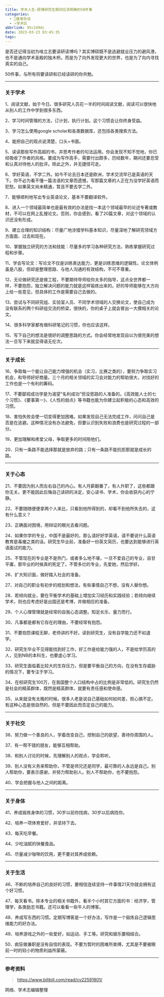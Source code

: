 ```yaml
---
title: 学术人生-硕博研究生期间应该明确的50件事
categories:
  - 🌙逢坂杂谈
  - ⭐学术区
abbrlink: 95c249dc
date: 2023-03-23 03:45:35
tags:
---
```


是否还记得当初为啥立志要读研读博吗？其实博硕既不是逃避就业压力的避风港，也不是通向学术圣殿的独木桥。而是为了向外发现更大的世界，也是为了向内寻找真实的自己。

50件事，与所有将要读研和已经读研的你共勉。

<!--more-->

***

### 关于学术

1、阅读文献，始于今日。很多研究人员花一半的时间阅读文献，阅读可以很快地从别人的工作中学到很多东西。

2、学习时间管理的方法，订计划，执行计划。这个习惯会让你终身受益。

3、学习怎么使用google scholar和各类数据库，还包括各类搜索方法。

4、能把自己的观点说清楚，口头+书面。

5、读读那些写作高超的书，并思考作者的句法运用。你会发现不知不觉地，你已经吸收了作者的风格。要成为写作高手，需要付出颇多，历经数年，期间还要忍受和认真对待他人的批评。除此之外，并无捷径可走。

6、学好英语，不学二外。如今不论去日本还是欧洲，学术交流早已是英语的天下。你不必为看不懂一篇法语的文章而遗憾，写那篇文章的人正在为没学好英语而犯愁。如果英文尚未精通，暂且不要去学二外。

7、能够顺利地写出专业英语论文，基本不要翻译软件。

8、进入一个领域最简单也是最有效的办法是找一本这个领域最早的论述专著或教材，不可以在网上乱搜论文。否则，你会感到，看了20篇文章，对这个领域的认识还没有形成。

9、建立合理的知识结构：尽量广地涉猎学科基本知识，尽量深地了解研究领域方方面面、过去和现在。

10、掌握独立研究的方法和技能：尽量多的学习各种研究方法，熟练掌握研究过程和步骤。

11、学会写论文：写论文不仅是训练表达能力，更是训练思维的逻辑性。论文体例虽是八股，但却是整理思路、与他人沟通的有效结构，不可不尊重。

12、无论做研究还是做工程，不要期待导师给你太多的指导，这点全世界都一样，不要抱怨，独立解决问题的能力就是这样锻炼出来的。好的导师能够在大方向上给一些意见，但具体的工作是需要自己去做的。

13、尝试与不同研究组、实验室人员、不同学术领域的人交换论文，使自己成为没有联系的两个科研组交流的桥梁，很快的，你的桌子上就会冒出一大摞相关的论文。

14、很多科学家都有做科研笔记的习惯，你也应该这样。

15、写下自己的想法是很好的调整思路的方式。你会经常地发现自以为很完美的想法一旦写下来就显得语无伦次。

***

### 关于成长

16、争取每一个能让自己能力增强的机会（实习，比赛之类的），要努力争取实习机会，和导师好好商量。三个月的相关领域的实习会对能力的帮助很大，对找好的工作也是一个有利的筹码。

17、不要鄙视成功学是为渴望“名利成功”但没思路的人准备的。《高效能人士的七个习惯》、《要事第一》、《人性的弱点》等书籍也能为你建立起积极的心态和高效的习惯。

18、害怕失败会使一切变得更加困难。如果发现自己无法完成工作，问问自己是否是在逃避。这种情况没有办法避免，但要认识到失败和浪费也是研究过程的一部分。

19、更加理解和疼爱父母，争取更多的时间陪他们。

20、只有一条路不能选择那就是放弃的路；只有一条路不能抗拒那就是成长的路。

***

### 关于心态

21、不要因为别人而左右自己的内心。有人月薪翻番了，有人升职了，这些都跟你无关。更不能因此后悔自己读研的决定，安心读书、学术，你会收获内心的宁静。

22、不要随随便便拿两个人来比，只看到他所得到的，却看不到他所失去的，这有什么意义？

23、正确面对困境，用辩证的眼光去看问题。

24、如果你学的专业，中国不是最好的，那么请好好学英语，请不要说什么英语教育是毒瘤之类的话。研究生毕业前，准备好一份英文简历，也要达到能够进行英语面试的能力。

25、不管现在的专业是不是热门，或者多么地不堪，一旦不爱自己的专业，自甘平庸，那毕业的时候真的死定了。不管多烂的专业，先爱她，然后学好。

26、扩大知识面，做好踏入社会的准备。

27、对自己的职业有初步的规划和想法，有些事情自己不想，没有人替你想。

28、若倾向就业，要在平衡学术的基础上增加实习经历和实践经验；若倾向继续学术，则也应考虑好是出国还是考博，并做相应的准备。

29、个人心理管理就是经常的自我心态调整。知足长乐、量力而行。

30、凡事都是都有它存在的理由，不要经常有抱怨。

31、不要抱怨课程无聊，老师讲的不好。读到研究生，没有自学能力还不如退学。

32、研究生毕业不见得能找到好工作，好工作是给能力强的人，不是给学历高的人，见到NB的本科生，也要虚心学习。

33、研究生面临着比较大的生存压力，但是要平衡自己的方向，在没有生存威胁的情况下，要专注于学习。

34、在校研究生100万，在我国整个人口结构中占的比例是非常低的。研究生仍然是社会的精英群体，既然是精英群体，就要有责任感和使命感。

35、从来就没有太晚的时候。很多人老是说自己基础如何如何差，担心搞不定。有这种心态是很自然的，但是不要因此而否定自己的能力。

***

### 关于社交

36、努力做一个善良的人，学着改变自己，控制自己的欲望，善待你周围的人。

37、有一帮不错的朋友，能够互相帮助。

38、和别人讨论的时候，先理解别人的观点，学会聆听。

39、别人没有义务来帮助你，不管是师兄还是同学，最可靠的人永远是自己。别人帮助你，要表示感谢，并努力帮助别人。别人不帮助你，也不要抱怨。

40、学会把握与他人之间的距离。

***

### 关于身体

41、养成锻炼身体的习惯，30岁以前你找病，30岁以后病找你。

42、培养一项体育爱好，并坚持下去。

43、每天吃早餐。

44、少吃油腻的快餐食品。

45、尽量减少咖啡的饮用，更不要对其养成依赖。

***

### 关于生活

46、不断的培养自己的良好的习惯，要相信连续坚持一件事情21天你就会拥有这个好习惯。

47、每天看书。除本专业的相关书籍外，看半个小时其它方面的书：经济学，管理学，各类励志书籍。还可以看看一些牛人的博客。

48、养成写东西的习惯。定期写博客是一个好办法，写作是一个锻炼自己逻辑思维能力的好办法。

49、培养游戏之外的一些爱好，如运动、手工等。研究和娱乐要相结合。

50、疯狂做兼职是没有自信的表现。不要为暂时的困难所束缚，尤其是不要被眼前一时的较小的物质利益所蒙蔽。

***

### 参考资料

> <https://www.bilibili.com/read/cv22591801/>

网络、学术志编辑整理
